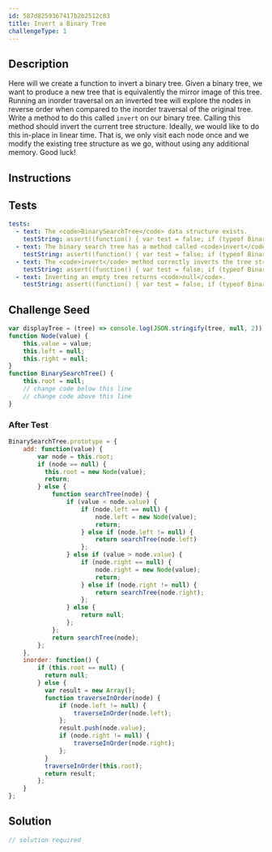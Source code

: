 ```yaml
---
id: 587d8259367417b2b2512c83
title: Invert a Binary Tree
challengeType: 1
---
```


## Description
<section id='description'>
Here will we create a function to invert a binary tree. Given a binary tree, we want to produce a new tree that is equivalently the mirror image of this tree. Running an inorder traversal on an inverted tree will explore the nodes in reverse order when compared to the inorder traversal of the original tree. Write a method to do this called <code>invert</code> on our binary tree. Calling this method should invert the current tree structure. Ideally, we would like to do this in-place in linear time. That is, we only visit each node once and we modify the existing tree structure as we go, without using any additional memory. Good luck!
</section>

## Instructions
<section id='instructions'>

</section>

## Tests
<section id='tests'>

```yml
tests:
  - text: The <code>BinarySearchTree</code> data structure exists.
    testString: assert((function() { var test = false; if (typeof BinarySearchTree !== 'undefined') { test = new BinarySearchTree() }; return (typeof test == 'object')})(), 'The <code>BinarySearchTree</code> data structure exists.');
  - text: The binary search tree has a method called <code>invert</code>.
    testString: assert((function() { var test = false; if (typeof BinarySearchTree !== 'undefined') { test = new BinarySearchTree() } else { return false; }; return (typeof test.invert == 'function')})(), 'The binary search tree has a method called <code>invert</code>.');
  - text: The <code>invert</code> method correctly inverts the tree structure.
    testString: assert((function() { var test = false; if (typeof BinarySearchTree !== 'undefined') { test = new BinarySearchTree() } else { return false; }; if (typeof test.invert !== 'function') { return false; }; test.add(4); test.add(1); test.add(7); test.add(87); test.add(34); test.add(45); test.add(73); test.add(8); test.invert(); return test.inorder().join('') == '877345348741'; })(), 'The <code>invert</code> method correctly inverts the tree structure.');
  - text: Inverting an empty tree returns <code>null</code>.
    testString: assert((function() { var test = false; if (typeof BinarySearchTree !== 'undefined') { test = new BinarySearchTree() } else { return false; }; if (typeof test.invert !== 'function') { return false; }; return (test.invert() == null); })(), 'Inverting an empty tree returns <code>null</code>.');

```

</section>

## Challenge Seed
<section id='challengeSeed'>

<div id='js-seed'>

```js
var displayTree = (tree) => console.log(JSON.stringify(tree, null, 2));
function Node(value) {
    this.value = value;
    this.left = null;
    this.right = null;
}
function BinarySearchTree() {
    this.root = null;
    // change code below this line
    // change code above this line
}
```

</div>


### After Test
<div id='js-teardown'>

```js
BinarySearchTree.prototype = {
    add: function(value) {
        var node = this.root;
        if (node == null) {
          this.root = new Node(value);
          return;
        } else {
            function searchTree(node) {
                if (value < node.value) {
                    if (node.left == null) {
                        node.left = new Node(value);
                        return;
                    } else if (node.left != null) {
                        return searchTree(node.left)
                    };
                } else if (value > node.value) {
                    if (node.right == null) {
                        node.right = new Node(value);
                        return;
                    } else if (node.right != null) {
                        return searchTree(node.right);
                    };
                } else {
                    return null;
                };
            };
            return searchTree(node);
        };
    },
    inorder: function() {
        if (this.root == null) {
          return null;
        } else {
          var result = new Array();
          function traverseInOrder(node) {
              if (node.left != null) {
                  traverseInOrder(node.left);
              };
              result.push(node.value);
              if (node.right != null) {
                  traverseInOrder(node.right);
              };
          }
          traverseInOrder(this.root);
          return result;
        };
    }
};
```

</div>

</section>

## Solution
<section id='solution'>

```js
// solution required
```
</section>
